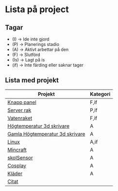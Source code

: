# Lista på project

## Tagar

- (I) -> Ide inte gjord
- (P) -> Planerings stadio
- (A) -> Aktivt arbettar på den
- (F) -> Slutförd
- (Is) -> Lagt på is
- (if) -> Inte färding eller saknar tager

## Lista med projekt


| Projekt                                                                                       | Kategori |
| ----------------------------------------------------------------------------------------------- | :--------- |
| [Knapp panel](https://caspian.rosengren.nu/Projekt/KnappPanel.html)                           | F,if     |
| [Server rak](https://caspian.rosengren.nu/Projekt/ServerRak.html)                             | P,if     |
| [Vatenraket](https://caspian.rosengren.nu/Projekt/Vatenraket.html)                            | F,if     |
| [Högtemperatur 3d skrivare](https://caspian.rosengren.nu/Projekt/3dSkrivare.html)            | A        |
| [Gamla Högtemperatur 3d skrivare](https://caspian.rosengren.nu/Projekt/gamla3dSkrivare.html) | A        |
| [Linux](https://caspian.rosengren.nu/Projekt/Linux.html)                                      | A,if     |
| [Mincraft](https://caspian.rosengren.nu/Mincraft.html)                                        | A        |
| [skolSensor](https://caspian.rosengren.nu/Projekt/skalSensor.html)                            | A        |
| [Cosplay](https://caspian.rosengren.nu/Kl%C3%A4der.html#cosplay)                              | A        |
| [Kläder](https://caspian.rosengren.nu/Kläder.html)                                          | A        |
| [Citat](https://caspian.rosengren.nu/citat.html)                                              |          |

